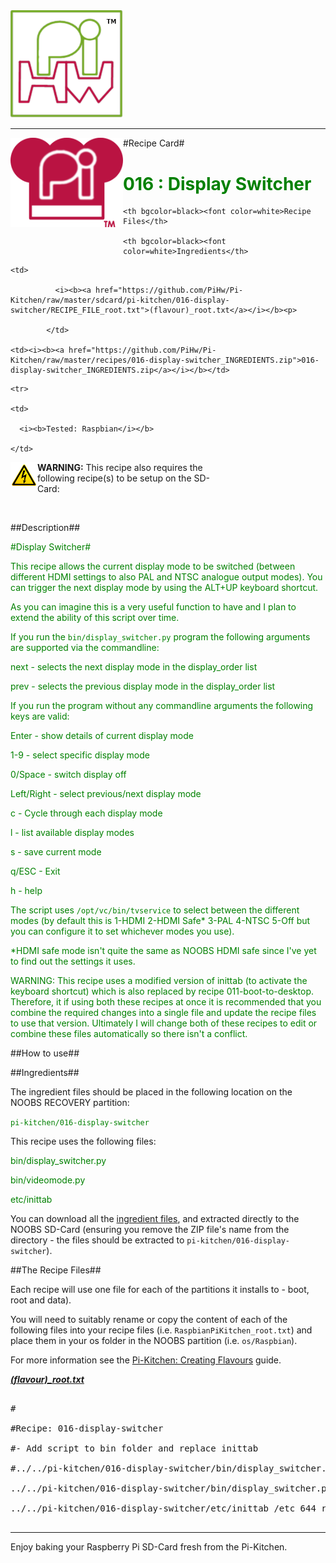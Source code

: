 <!-- How to use comments in these files -->

<!-- ---------------------------------- -->

<!--Comments have been put in this file so that they can be automatically generated.



[How to customise the Markdown documents](CustomMarkdown.md)-->

<!--Template 03/01/2015-->































<img src="https://raw.githubusercontent.com/PiHw/Pi-Kitchen/master/markdown_source/markdown/img/pihwlogotm.png" width=180 />

<hr>



<img style="float:left" src="https://raw.githubusercontent.com/PiHw/Pi-Kitchen/master/markdown_source/markdown/img/PiKitchenRecipe.png" width=180 />

#Recipe Card#



<font color = GREEN>

<h1>016 : Display Switcher</h1>

</font>



<table style="width:35%" align="right" >

  <tr>

    <th bgcolor=black><font color=white>Recipe Files</th>

    <th bgcolor=black><font color=white>Ingredients</th>

  </tr>

  <tr>

    <td>

              <i><b><a href="https://github.com/PiHw/Pi-Kitchen/raw/master/sdcard/pi-kitchen/016-display-switcher/RECIPE_FILE_root.txt">(flavour)_root.txt</a></i></b><p>

            </td>		

    <td><i><b><a href="https://github.com/PiHw/Pi-Kitchen/raw/master/recipes/016-display-switcher_INGREDIENTS.zip">016-display-switcher_INGREDIENTS.zip</a></i></b></td>

  </tr>

    <tr>

    <td>

      <i><b>Tested: Raspbian</i></b>

    </td>

  </tr>

  </table>



<img style="float:left" src="https://raw.githubusercontent.com/PiHw/Pi-Kitchen/master/markdown_source/markdown/img/warn.png" height=40/>

<b>WARNING:</b> This recipe also requires the following recipe(s) to be setup on the SD-Card:<p>

<font color = GREEN>

<a href="https://github.com/PiHw/Pi-Kitchen/blob/master/recipes/"></a><p>

</font>



<br>





##Description##

<font color = GREEN>

#Display Switcher#



This recipe allows the current display mode to be switched (between different HDMI settings to also PAL and NTSC analogue output modes).  You can trigger the next display mode by using the ALT+UP keyboard shortcut.



As you can imagine this is a very useful function to have and I plan to extend the ability of this script over time.



If you run the `bin/display_switcher.py` program the following arguments are supported via the commandline:



next - selects the next display mode in the display_order list



prev - selects the previous display mode in the display_order list



If you run the program without any commandline arguments the following keys are valid:



Enter - show details of current display mode

1-9 - select specific display mode

0/Space - switch display off

Left/Right - select previous/next display mode

c - Cycle through each display mode

l - list available display modes

s - save current mode

q/ESC - Exit

h - help



The script uses `/opt/vc/bin/tvservice` to select between the different modes (by default this is 1-HDMI 2-HDMI Safe* 3-PAL 4-NTSC 5-Off but you can configure it to set whichever modes you use).



*HDMI safe mode isn't quite the same as NOOBS HDMI safe since I've yet to find out the settings it uses.



WARNING: This recipe uses a modified version of inittab (to activate the keyboard shortcut) which is also replaced by recipe 011-boot-to-desktop.  Therefore, it if using both these recipes at once it is recommended that you combine the required changes into a single file and update the recipe files to use that version.  Ultimately I will change both of these recipes to edit or combine these files automatically so there isn't a conflict.



</font>



##How to use##

<font color = GREEN>

<p>

</font>



##Ingredients##

The ingredient files should be placed in the following location on the NOOBS RECOVERY partition:<p>



<font color = GREEN>

<code>pi-kitchen/016-display-switcher</code><p>

</font>



This recipe uses the following files:<p>

<font color = GREEN>

bin/display_switcher.py<p>bin/videomode.py<p>etc/inittab<p><p>

</font>





You can download all the <a href="https://github.com/PiHw/Pi-Kitchen/raw/master/recipes/016-display-switcher_INGREDIENTS.zip">ingredient files</a>, and extracted directly to the NOOBS SD-Card (ensuring you remove the ZIP file's name from the directory - the files should be extracted to <code>pi-kitchen/016-display-switcher</code>).<p>



##The Recipe Files##

Each recipe will use one file for each of the partitions it installs to - boot, root and data).<p>





You will need to suitably rename or copy the content of each of the following files into your recipe files (i.e. <code>RaspbianPiKitchen_root.txt</code>) and place them in your os folder in the NOOBS partition (i.e. <code>os/Raspbian</code>).<p>



For more information see the <a href="http://pihw.wordpress.com/guides/pi-kitchen/creatingflavours">Pi-Kitchen: Creating Flavours</a> guide.<p>





<i><b><a href="https://github.com/PiHw/Pi-Kitchen/raw/master/sdcard/pi-kitchen/016-display-switcher/RECIPE_FILE_root.txt">(flavour)_root.txt</a></i></b>

<pre>

#

#Recipe: 016-display-switcher

#- Add script to bin folder and replace inittab

#../../pi-kitchen/016-display-switcher/bin/display_switcher.sh /home/pi/bin +x

../../pi-kitchen/016-display-switcher/bin/display_switcher.py /home/pi/bin +x

../../pi-kitchen/016-display-switcher/etc/inittab /etc 644 root root

</pre>







<hr>



Enjoy baking your Raspberry Pi SD-Card fresh from the Pi-Kitchen.<p>



<!--========================END FILE================-->

